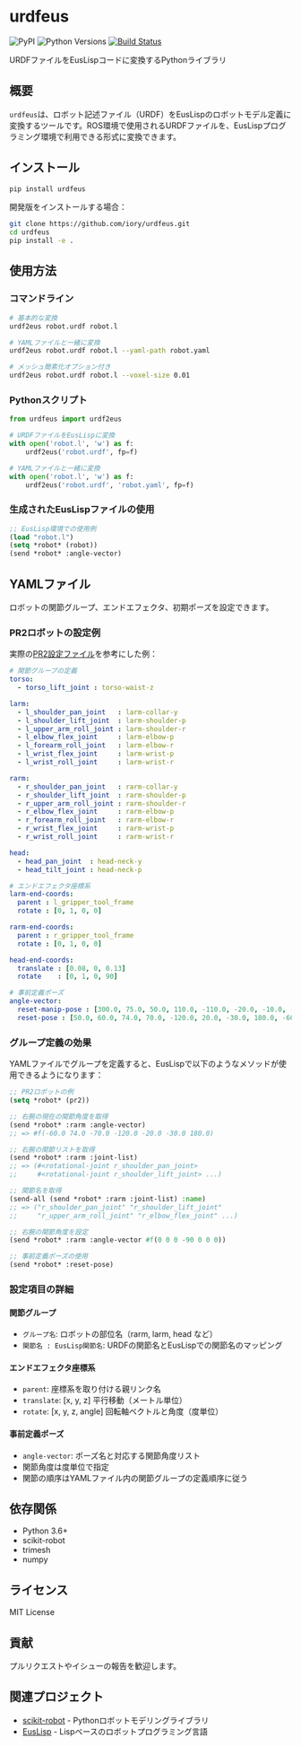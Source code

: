 # urdfeus

![PyPI](https://img.shields.io/pypi/v/urdfeus.svg)
![Python Versions](https://img.shields.io/pypi/pyversions/urdfeus.svg)
[![Build Status](https://github.com/iory/urdfeus/actions/workflows/test.yml/badge.svg?branch=main)](https://github.com/iory/urdfeus/actions)

URDFファイルをEusLispコードに変換するPythonライブラリ

## 概要

`urdfeus`は、ロボット記述ファイル（URDF）をEusLispのロボットモデル定義に変換するツールです。ROS環境で使用されるURDFファイルを、EusLispプログラミング環境で利用できる形式に変換できます。

## インストール

```bash
pip install urdfeus
```

開発版をインストールする場合：

```bash
git clone https://github.com/iory/urdfeus.git
cd urdfeus
pip install -e .
```

## 使用方法

### コマンドライン

```bash
# 基本的な変換
urdf2eus robot.urdf robot.l

# YAMLファイルと一緒に変換
urdf2eus robot.urdf robot.l --yaml-path robot.yaml

# メッシュ簡素化オプション付き
urdf2eus robot.urdf robot.l --voxel-size 0.01
```

### Pythonスクリプト

```python
from urdfeus import urdf2eus

# URDFファイルをEusLispに変換
with open('robot.l', 'w') as f:
    urdf2eus('robot.urdf', fp=f)

# YAMLファイルと一緒に変換
with open('robot.l', 'w') as f:
    urdf2eus('robot.urdf', 'robot.yaml', fp=f)
```

### 生成されたEusLispファイルの使用

```lisp
;; EusLisp環境での使用例
(load "robot.l")
(setq *robot* (robot))
(send *robot* :angle-vector)
```

## YAMLファイル

ロボットの関節グループ、エンドエフェクタ、初期ポーズを設定できます。

### PR2ロボットの設定例

実際の[PR2設定ファイル](https://github.com/iory/urdfeus/blob/main/tests/urdfeus_tests/pr2.yaml)を参考にした例：

```yaml
# 関節グループの定義
torso:
  - torso_lift_joint : torso-waist-z

larm:
  - l_shoulder_pan_joint   : larm-collar-y
  - l_shoulder_lift_joint  : larm-shoulder-p
  - l_upper_arm_roll_joint : larm-shoulder-r
  - l_elbow_flex_joint     : larm-elbow-p
  - l_forearm_roll_joint   : larm-elbow-r
  - l_wrist_flex_joint     : larm-wrist-p
  - l_wrist_roll_joint     : larm-wrist-r

rarm:
  - r_shoulder_pan_joint   : rarm-collar-y
  - r_shoulder_lift_joint  : rarm-shoulder-p
  - r_upper_arm_roll_joint : rarm-shoulder-r
  - r_elbow_flex_joint     : rarm-elbow-p
  - r_forearm_roll_joint   : rarm-elbow-r
  - r_wrist_flex_joint     : rarm-wrist-p
  - r_wrist_roll_joint     : rarm-wrist-r

head:
  - head_pan_joint  : head-neck-y
  - head_tilt_joint : head-neck-p

# エンドエフェクタ座標系
larm-end-coords: 
  parent : l_gripper_tool_frame
  rotate : [0, 1, 0, 0]

rarm-end-coords:
  parent : r_gripper_tool_frame
  rotate : [0, 1, 0, 0]

head-end-coords:
  translate : [0.08, 0, 0.13]
  rotate    : [0, 1, 0, 90]

# 事前定義ポーズ
angle-vector:
  reset-manip-pose : [300.0, 75.0, 50.0, 110.0, -110.0, -20.0, -10.0, -10.0, -75.0, 50.0, -110.0, -110.0, 20.0, -10.0, -10.0, 0.0, 50.0]
  reset-pose : [50.0, 60.0, 74.0, 70.0, -120.0, 20.0, -30.0, 180.0, -60.0, 74.0, -70.0, -120.0, -20.0, -30.0, 180.0, 0.0, 0.0]
```

### グループ定義の効果

YAMLファイルでグループを定義すると、EusLispで以下のようなメソッドが使用できるようになります：

```lisp
;; PR2ロボットの例
(setq *robot* (pr2))

;; 右腕の現在の関節角度を取得
(send *robot* :rarm :angle-vector)
;; => #f(-60.0 74.0 -70.0 -120.0 -20.0 -30.0 180.0)

;; 右腕の関節リストを取得
(send *robot* :rarm :joint-list)
;; => (#<rotational-joint r_shoulder_pan_joint> 
;;     #<rotational-joint r_shoulder_lift_joint> ...)

;; 関節名を取得
(send-all (send *robot* :rarm :joint-list) :name)
;; => ("r_shoulder_pan_joint" "r_shoulder_lift_joint" 
;;     "r_upper_arm_roll_joint" "r_elbow_flex_joint" ...)

;; 右腕の関節角度を設定
(send *robot* :rarm :angle-vector #f(0 0 0 -90 0 0 0))

;; 事前定義ポーズの使用
(send *robot* :reset-pose)
```

### 設定項目の詳細

#### 関節グループ
- `グループ名`: ロボットの部位名（rarm, larm, head など）
- `関節名 : EusLisp関節名`: URDFの関節名とEusLispでの関節名のマッピング

#### エンドエフェクタ座標系
- `parent`: 座標系を取り付ける親リンク名
- `translate`: [x, y, z] 平行移動（メートル単位）
- `rotate`: [x, y, z, angle] 回転軸ベクトルと角度（度単位）

#### 事前定義ポーズ
- `angle-vector`: ポーズ名と対応する関節角度リスト
- 関節角度は度単位で指定
- 関節の順序はYAMLファイル内の関節グループの定義順序に従う

## 依存関係

- Python 3.6+
- scikit-robot
- trimesh
- numpy

## ライセンス

MIT License

## 貢献

プルリクエストやイシューの報告を歓迎します。

## 関連プロジェクト

- [scikit-robot](https://github.com/iory/scikit-robot) - Pythonロボットモデリングライブラリ
- [EusLisp](https://github.com/euslisp/EusLisp) - Lispベースのロボットプログラミング言語